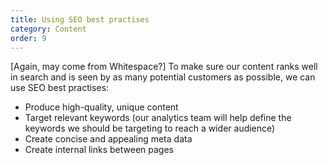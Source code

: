 ```yaml
---
title: Using SEO best practises
category: Content
order: 9
---
```


[Again, may come from Whitespace?] 
To make sure our content ranks well in search and is seen by as many potential customers as possible, we can use SEO best practises:
* Produce high-quality, unique content
* Target relevant keywords (our analytics team will help define the keywords we should be targeting to reach a wider audience)
* Create concise and appealing meta data 
* Create internal links between pages 
